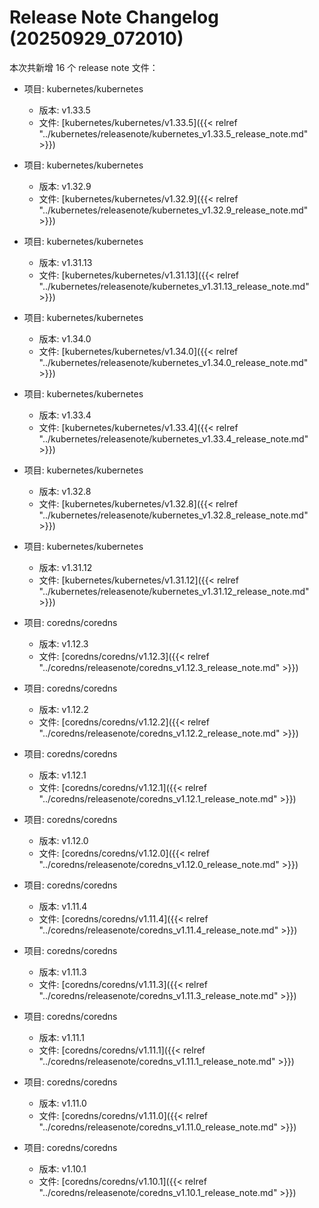 # Release Note Changelog (20250929_072010)

本次共新增 16 个 release note 文件：

- 项目: kubernetes/kubernetes
  - 版本: v1.33.5
  - 文件: [kubernetes/kubernetes/v1.33.5]({{< relref "../kubernetes/releasenote/kubernetes_v1.33.5_release_note.md" >}})

- 项目: kubernetes/kubernetes
  - 版本: v1.32.9
  - 文件: [kubernetes/kubernetes/v1.32.9]({{< relref "../kubernetes/releasenote/kubernetes_v1.32.9_release_note.md" >}})

- 项目: kubernetes/kubernetes
  - 版本: v1.31.13
  - 文件: [kubernetes/kubernetes/v1.31.13]({{< relref "../kubernetes/releasenote/kubernetes_v1.31.13_release_note.md" >}})

- 项目: kubernetes/kubernetes
  - 版本: v1.34.0
  - 文件: [kubernetes/kubernetes/v1.34.0]({{< relref "../kubernetes/releasenote/kubernetes_v1.34.0_release_note.md" >}})

- 项目: kubernetes/kubernetes
  - 版本: v1.33.4
  - 文件: [kubernetes/kubernetes/v1.33.4]({{< relref "../kubernetes/releasenote/kubernetes_v1.33.4_release_note.md" >}})

- 项目: kubernetes/kubernetes
  - 版本: v1.32.8
  - 文件: [kubernetes/kubernetes/v1.32.8]({{< relref "../kubernetes/releasenote/kubernetes_v1.32.8_release_note.md" >}})

- 项目: kubernetes/kubernetes
  - 版本: v1.31.12
  - 文件: [kubernetes/kubernetes/v1.31.12]({{< relref "../kubernetes/releasenote/kubernetes_v1.31.12_release_note.md" >}})

- 项目: coredns/coredns
  - 版本: v1.12.3
  - 文件: [coredns/coredns/v1.12.3]({{< relref "../coredns/releasenote/coredns_v1.12.3_release_note.md" >}})

- 项目: coredns/coredns
  - 版本: v1.12.2
  - 文件: [coredns/coredns/v1.12.2]({{< relref "../coredns/releasenote/coredns_v1.12.2_release_note.md" >}})

- 项目: coredns/coredns
  - 版本: v1.12.1
  - 文件: [coredns/coredns/v1.12.1]({{< relref "../coredns/releasenote/coredns_v1.12.1_release_note.md" >}})

- 项目: coredns/coredns
  - 版本: v1.12.0
  - 文件: [coredns/coredns/v1.12.0]({{< relref "../coredns/releasenote/coredns_v1.12.0_release_note.md" >}})

- 项目: coredns/coredns
  - 版本: v1.11.4
  - 文件: [coredns/coredns/v1.11.4]({{< relref "../coredns/releasenote/coredns_v1.11.4_release_note.md" >}})

- 项目: coredns/coredns
  - 版本: v1.11.3
  - 文件: [coredns/coredns/v1.11.3]({{< relref "../coredns/releasenote/coredns_v1.11.3_release_note.md" >}})

- 项目: coredns/coredns
  - 版本: v1.11.1
  - 文件: [coredns/coredns/v1.11.1]({{< relref "../coredns/releasenote/coredns_v1.11.1_release_note.md" >}})

- 项目: coredns/coredns
  - 版本: v1.11.0
  - 文件: [coredns/coredns/v1.11.0]({{< relref "../coredns/releasenote/coredns_v1.11.0_release_note.md" >}})

- 项目: coredns/coredns
  - 版本: v1.10.1
  - 文件: [coredns/coredns/v1.10.1]({{< relref "../coredns/releasenote/coredns_v1.10.1_release_note.md" >}})

